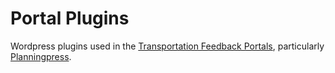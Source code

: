 Portal Plugins
=====================

Wordpress plugins used in the [Transportation Feedback Portals](http://github.com/nycdot/DOT_Portal), particularly [Planningpress](https://github.com/nycdot/planningpress).